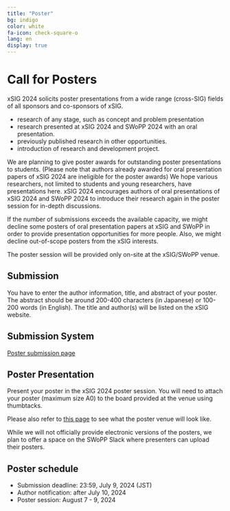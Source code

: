 ```yaml
---
title: "Poster"
bg: indigo
color: white
fa-icon: check-square-o
lang: en
display: true
---
```

<a name="poster"></a>

# Call for Posters

xSIG 2024 solicits poster presentations from a wide range (cross-SIG) fields of all sponsors and co-sponsors of xSIG.

- research of any stage, such as concept and problem presentation
- research presented at xSIG 2024 and SWoPP 2024 with an oral presentation.
- previously published research in other opportunities.
- introduction of research and development project.

We are planning to give poster awards for outstanding poster presentations to students. (Please note that authors already awarded for oral presentation papers of xSIG 2024 are ineligible for the poster awards) We hope various researchers, not limited to students and young researchers, have presentations here. xSIG 2024 encourages authors of oral presentations of xSIG 2024 and SWoPP 2024 to introduce their research again in the poster session for in-depth discussions.

If the number of submissions exceeds the available capacity, we might decline some posters of oral presentation papers at xSIG and SWoPP in order to provide presentation opportunities for more people. Also, we might decline out-of-scope posters from the xSIG interests.

The poster session will be provided only on-site at the xSIG/SWoPP venue.

Submission
--------------------

You have to enter the author information, title, and abstract of your poster. The abstract should be around 200-400 characters (in Japanese) or 100-200 words (in English). The title and author(s) will be listed on the xSIG website.

Submission System
--------------------

<a href="https://forms.gle/Nh1aDMS3U1TjhtLz8">Poster submission page</a>


Poster Presentation
--------------------

Present your poster in the xSIG 2024 poster session.
You will need to attach your poster (maximum size A0) to the board provided at the venue using thumbtacks.

Please also refer to <a href="https://www.google.co.jp/maps/@34.0752049,134.5461216,3a,75y,280.96h,79.81t/data=!3m6!1e1!3m4!1sAF1QipMMAnx3PA_q7ZEZyvp8RzEVSc_IHjoE1A0i5UwS!2e10!7i13312!8i6656">this page</a> to see what the poster venue will look like.

While we will not officially provide electronic versions of the posters, we plan to offer a space on the SWoPP Slack where presenters can upload their posters.


Poster schedule
--------------------

- Submission deadline: 23:59, July 9, 2024 (JST)
- Author notification: after July 10, 2024
- Poster session: August 7 - 9, 2024
